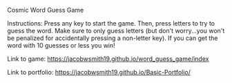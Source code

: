 Cosmic Word Guess Game

Instructions:
Press any key to start the game. Then, press letters to try to guess the word. Make sure to only guess letters (but don't worry...you won't be penalized for accidentally pressing a non-letter key). If you can get the word with 10 guesses or less you win!

Link to game: https://jacobwsmith19.github.io/word_guess_game/index

Link to portfolio: https://jacobwsmith19.github.io/Basic-Portfolio/
